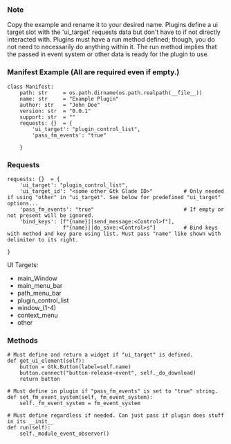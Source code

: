 ### Note
Copy the example and rename it to your desired name. Plugins define a ui target slot with the 'ui_target' requests data but don't have to if not directly interacted with.
Plugins must have a run method defined; though, you do not need to necessarily do anything within it. The run method implies that the passed in event system or other data is ready for the plugin to use.


### Manifest Example (All are required even if empty.)
```
class Manifest:
    path: str     = os.path.dirname(os.path.realpath(__file__))
    name: str     = "Example Plugin"
    author: str   = "John Doe"
    version: str  = "0.0.1"
    support: str  = ""
    requests: {}  = {
        'ui_target': "plugin_control_list",
        'pass_fm_events': "true"

    }
```


### Requests
```
requests: {}  = {
    'ui_target': "plugin_control_list",
    'ui_target_id': "<some other Gtk Glade ID>"          # Only needed if using "other" in "ui_target". See below for predefined "ui_target" options...
    'pass_fm_events': "true"                             # If empty or not present will be ignored.
    'bind_keys': [f"{name}||send_message:<Control>f"],
                  f"{name}||do_save:<Control>s"]         # Bind keys with method and key pare using list. Must pass "name" like shown with delimiter to its right.

}
```

UI Targets:
<ul>
<li>main_Window</li>
<li>main_menu_bar</li>
<li>path_menu_bar</li>
<li>plugin_control_list</li>
<li>window_(1-4)</li>
<li>context_menu</li>
<li>other</li>
</ul>

### Methods
```
# Must define and return a widget if "ui_target" is defined.
def get_ui_element(self):
    button = Gtk.Button(label=self.name)
    button.connect("button-release-event", self._do_download)
    return button

# Must define in plugin if "pass_fm_events" is set to "true" string.
def set_fm_event_system(self, fm_event_system):
    self._fm_event_system = fm_event_system

# Must define regardless if needed. Can just pass if plugin does stuff in its __init__
def run(self):
    self._module_event_observer()

```

